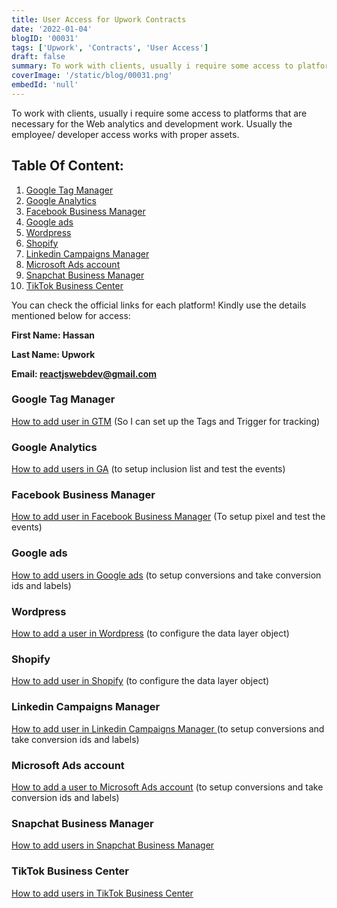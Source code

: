 ```yaml
---
title: User Access for Upwork Contracts
date: '2022-01-04'
blogID: '00031'
tags: ['Upwork', 'Contracts', 'User Access']
draft: false
summary: To work with clients, usually i require some access to platforms that are necessary for the Web analytics and development work. Usually the employee/ developer access works with proper assets.
coverImage: '/static/blog/00031.png'
embedId: 'null'
---
```


To work with clients, usually i require some access to platforms that are necessary for the Web analytics and development work. Usually the employee/ developer access works with proper assets.

## Table Of Content:

1. [Google Tag Manager](#google-tag-manager)
2. [Google Analytics](#google-analytics)
3. [Facebook Business Manager](#facebook-business-manager)
4. [Google ads](#google-ads)
5. [Wordpress](#wordpress)
6. [Shopify](#shopify)
7. [Linkedin Campaigns Manager](#linkedin-campaigns-manager)
8. [Microsoft Ads account](#microsoft-adsaaccount)
9. [Snapchat Business Manager](#snapchat-business-manager)
10. [TikTok Business Center](#tiktok-business-center)

You can check the official links for each platform! Kindly use the details mentioned below for access:

**First Name: Hassan**

**Last Name: Upwork**

**Email: reactjswebdev@gmail.com**

### Google Tag Manager

[How to add user in GTM](https://support.google.com/tagmanager/answer/6107011) (So I can set up the Tags and Trigger for tracking)

### Google Analytics

[How to add users in GA](https://support.google.com/analytics/answer/1009702) (to setup inclusion list and test the events)

### Facebook Business Manager

[How to add user in Facebook Business Manager](https://web.facebook.com/business/help/2169003770027706) (To setup pixel and test the events)

### Google ads

[How to add users in Google ads](https://support.google.com/admanager/answer/3059181) (to setup conversions and take conversion ids and labels)

### Wordpress

[How to add a user in Wordpress](https://yoast.com/help/how-do-i-add-a-new-admin-user/) (to configure the data layer object)

### Shopify

[How to add user in Shopify](https://help.shopify.com/en/manual/shopify-plus/users/user-access) (to configure the data layer object)

### Linkedin Campaigns Manager

[How to add user in Linkedin Campaigns Manager ](https://www.linkedin.com/help/lms/answer/a417905/add-edit-and-remove-user-permissions-on-advertising-accounts?lang=en) (to setup conversions and take conversion ids and labels)

### Microsoft Ads account

[How to add a user to Microsoft Ads account](https://help.ads.microsoft.com/#apex/3/en/52037/3) (to setup conversions and take conversion ids and labels)

### Snapchat Business Manager

[How to add users in Snapchat Business Manager](https://businesshelp.snapchat.com/s/article/manage-members)

### TikTok Business Center

[How to add users in TikTok Business Center](https://ads.tiktok.com/help/mobile/article?aid=12790)
